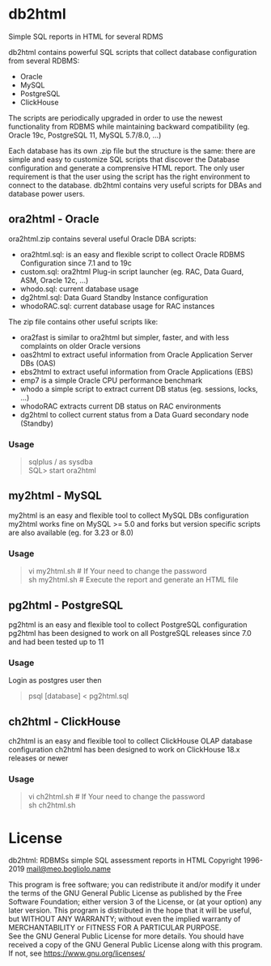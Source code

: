 # db2html
Simple SQL reports in HTML for several RDMS

db2html contains powerful SQL scripts that collect database configuration from several RDBMS:  
* Oracle
* MySQL
* PostgreSQL
* ClickHouse

The scripts are periodically upgraded in order to use the newest functionality from RDBMS
while maintaining backward compatibility (eg. Oracle 19c, PostgreSQL 11, MySQL 5.7/8.0, ...)

Each database has its own .zip file but the structure is the same:
there are simple and easy to customize SQL scripts that discover
the Database configuration and generate a comprensive HTML report.
The only user requirement is that the user using the script has
the right environment to connect to the database.
db2html contains very useful scripts for DBAs and database power users.

## ora2html - Oracle
ora2html.zip contains several useful Oracle DBA scripts:
*  ora2html.sql: is an easy and flexible script to collect Oracle RDBMS Configuration since 7.1 and to 19c
*  custom.sql: ora2html Plug-in script launcher (eg. RAC, Data Guard, ASM, Oracle 12c, ...)
*  whodo.sql: current database usage
*  dg2html.sql: Data Guard Standby Instance configuration
*  whodoRAC.sql: current database usage for RAC instances


The zip file contains other useful scripts like:  
*  ora2fast is similar to ora2html but simpler, faster, and  with less complaints on older Oracle versions  
*  oas2html to extract useful information from Oracle Application Server DBs (OAS)   
*  ebs2html to extract useful information from Oracle Applications (EBS)   
*  emp7 is a simple Oracle CPU performance benchmark  
*  whodo a simple script to extract current DB status (eg. sessions, locks, ...)
*  whodoRAC extracts current DB status on RAC environments
*  dg2html to collect current status from a Data Guard secondary node (Standby)

### Usage
> sqlplus / as sysdba  
> SQL> start ora2html


## my2html - MySQL
my2html is an easy and flexible tool to collect MySQL DBs configuration
my2html works fine on MySQL >= 5.0 and forks but version specific scripts are also available (eg. for 3.23 or 8.0)

### Usage
> vi my2html.sh		# If Your need to change the password  
> sh my2html.sh		# Execute the report and generate an HTML file  


## pg2html - PostgreSQL
pg2html is an easy and flexible tool to collect PostgreSQL configuration
pg2html has been designed to work on all PostgreSQL releases since 7.0 and had been tested up to 11

### Usage
Login as postgres user then  
> psql [database] < pg2html.sql


## ch2html - ClickHouse
ch2html is an easy and flexible tool to collect ClickHouse OLAP database configuration
ch2html has been designed to work on ClickHouse 18.x releases or newer

### Usage
> vi ch2html.sh		# If Your need to change the password  
> sh ch2html.sh


# License
db2html: RDBMSs simple SQL assessment reports in HTML
Copyright 1996-2019 mail@meo.bogliolo.name 

This program is free software; you can redistribute it and/or modify
it under the terms of the GNU General Public License as published by
the Free Software Foundation; either version 3 of the License, or
(at your option) any later version.
This program is distributed in the hope that it will be useful,
but WITHOUT ANY WARRANTY; without even the implied warranty of
MERCHANTABILITY or FITNESS FOR A PARTICULAR PURPOSE.  
See the GNU General Public License for more details.
You should have received a copy of the GNU General Public License
along with this program. If not, see https://www.gnu.org/licenses/
